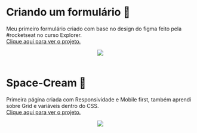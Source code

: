 # Criando um formulário 📄
Meu primeiro formulário criado com base no design do figma feito pela #rocketseat no curso Explorer.</br>
<a href="https://douglasantosilva.github.io/Explorer/stage_3/formularios/index.html" target="_blank">Clique aqui para ver o projeto.</a>

<div  align="center">
<img src="https://user-images.githubusercontent.com/107257951/194168271-1f655c46-1fc5-4e7f-972b-86afa4b4bc6b.png"/>
</div>

<br>


# Space-Cream 🍨
Primeira página criada com Responsividade e Mobile first, também aprendi sobre Grid e variáveis dentro do CSS.<br>
[Clique aqui para ver o projeto.](https://douglasantosilva.github.io/Explorer/stage_3/space_cream/index.html)
<div  align="center">         
  <img src="https://user-images.githubusercontent.com/107257951/194170148-b4e2fe51-7971-40a3-906a-e3e8248f1567.png" />
</div>


